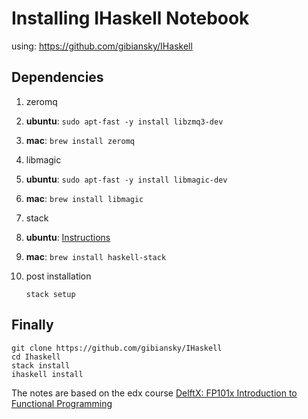 


Installing IHaskell Notebook
==============================

using: https://github.com/gibiansky/IHaskell

Dependencies
---------------
1. zeromq
  1. **ubuntu**: ```sudo apt-fast -y install libzmq3-dev```
  1. **mac**: ```brew install zeromq```
  
1. libmagic
  1. **ubuntu**: ```sudo apt-fast -y install libmagic-dev```
  1. **mac**: ```brew install libmagic```
  
1. stack
  1. **ubuntu**: [Instructions](http://docs.haskellstack.org/en/stable/install_and_upgrade.html#ubuntu)
  1. **mac**: ```brew install haskell-stack```
  1. post installation
      ```
      stack setup
      ```

Finally
-------
```
git clone https://github.com/gibiansky/IHaskell
cd Ihaskell
stack install
ihaskell install
```

The notes are based on the edx course
[DelftX: FP101x Introduction to Functional Programming](https://courses.edx.org/courses/course-v1:DelftX+FP101x+3T2015/info)
